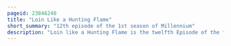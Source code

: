 ```yaml
---
pageid: 23846248
title: "Loin Like a Hunting Flame"
short_summary: "12th episode of the 1st season of Millennium"
description: "Loin like a Hunting Flame is the twelfth Episode of the first Season of the american Crime Thriller Television Series Millennium. It premiered on the Fox Network on January 31 1997. The episode was written by Ted Mann, and directed by David Nutter. Loin like a Hunting Flame featured guest Appearances by William lucking Hrothgar Mathews and harriet Sansom Harris."
---
```

